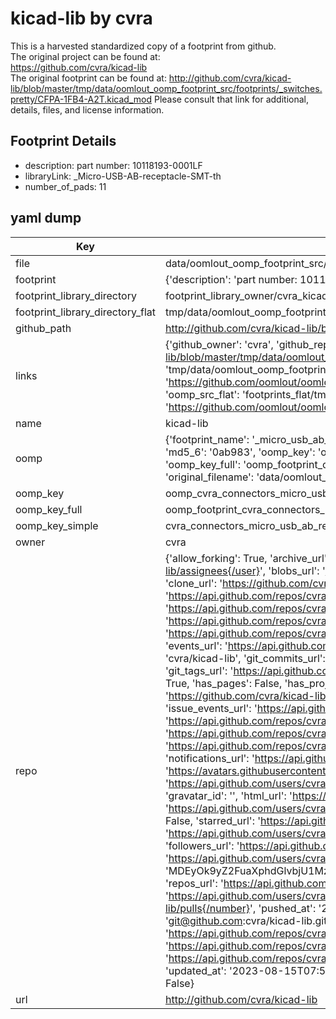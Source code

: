# kicad-lib by cvra  
This is a harvested standardized copy of a footprint from github.  
The original project can be found at:  
https://github.com/cvra/kicad-lib  
The original footprint can be found at:
http://github.com/cvra/kicad-lib/blob/master/tmp/data/oomlout_oomp_footprint_src/footprints/_switches.pretty/CFPA-1FB4-A2T.kicad_mod
Please consult that link for additional, details, files, and license information.  
## Footprint Details
* description: part number: 10118193-0001LF  
* libraryLink: _Micro-USB-AB-receptacle-SMT-th  
* number_of_pads: 11  
## yaml dump  
| Key | Value |  
| --- | --- |  
| file | data/oomlout_oomp_footprint_src/kicad-lib/footprints/_connectors.pretty/_Micro-USB-AB-receptacle-SMT-th.kicad_mod |  
| footprint | {'description': 'part number: 10118193-0001LF', 'libraryLink': '_Micro-USB-AB-receptacle-SMT-th', 'number_of_pads': 11} |  
| footprint_library_directory | footprint_library_owner/cvra_kicad-lib |  
| footprint_library_directory_flat | tmp/data/oomlout_oomp_footprint_src/footprints_flat/cvra_connectors_micro_usb_ab_receptacle_smt_th/working |  
| github_path | http://github.com/cvra/kicad-lib/blob/master/tmp/data/oomlout_oomp_footprint_src/footprints/_connectors.pretty/_Micro-USB-AB-receptacle-SMT-th.kicad_mod |  
| links | {'github_owner': 'cvra', 'github_repo_name': 'kicad-lib', 'github_src': 'http://github.com/cvra/kicad-lib/blob/master/tmp/data/oomlout_oomp_footprint_src/footprints/_switches.pretty/CFPA-1FB4-A2T.kicad_mod', 'github_src_repo': 'https://github.com/cvra/kicad-lib', 'oomp_bot': 'tmp/data/oomlout_oomp_footprint_src/footprints/cvra_connectors_micro_usb_ab_receptacle_smt_th/working', 'oomp_bot_github': 'https://github.com/oomlout/oomlout_oomp_footprint_bot/tree/main/tmp/data/oomlout_oomp_footprint_src/footprints/cvra_connectors_micro_usb_ab_receptacle_smt_th/working', 'oomp_src_flat': 'footprints_flat/tmp/data/oomlout_oomp_footprint_src/footprints_flat/cvra_connectors_micro_usb_ab_receptacle_smt_th/working', 'oomp_src_flat_github': 'https://github.com/oomlout/oomlout_oomp_footprint_src/tree/main/tmp/data/oomlout_oomp_footprint_src/footprints_flat/cvra_connectors_micro_usb_ab_receptacle_smt_th/working'} |  
| name | kicad-lib |  
| oomp | {'footprint_name': '_micro_usb_ab_receptacle_smt_th', 'library_name': '_connectors', 'md5': '0ab9834e4167f6ddffb37e8cc3291fbb', 'md5_10': '0ab9834e41', 'md5_5': '0ab98', 'md5_6': '0ab983', 'oomp_key': 'oomp_cvra_connectors_micro_usb_ab_receptacle_smt_th', 'oomp_key_extra': 'oomp_footprint_cvra_connectors_micro_usb_ab_receptacle_smt_th', 'oomp_key_full': 'oomp_footprint_cvra_connectors_micro_usb_ab_receptacle_smt_th_0ab983', 'oomp_key_simple': 'cvra_connectors_micro_usb_ab_receptacle_smt_th', 'original_filename': 'data/oomlout_oomp_footprint_src/kicad-lib/footprints/_connectors.pretty/_Micro-USB-AB-receptacle-SMT-th.kicad_mod', 'owner_name': 'cvra'} |  
| oomp_key | oomp_cvra_connectors_micro_usb_ab_receptacle_smt_th |  
| oomp_key_full | oomp_footprint_cvra_connectors_micro_usb_ab_receptacle_smt_th |  
| oomp_key_simple | cvra_connectors_micro_usb_ab_receptacle_smt_th |  
| owner | cvra |  
| repo | {'allow_forking': True, 'archive_url': 'https://api.github.com/repos/cvra/kicad-lib/{archive_format}{/ref}', 'archived': False, 'assignees_url': 'https://api.github.com/repos/cvra/kicad-lib/assignees{/user}', 'blobs_url': 'https://api.github.com/repos/cvra/kicad-lib/git/blobs{/sha}', 'branches_url': 'https://api.github.com/repos/cvra/kicad-lib/branches{/branch}', 'clone_url': 'https://github.com/cvra/kicad-lib.git', 'collaborators_url': 'https://api.github.com/repos/cvra/kicad-lib/collaborators{/collaborator}', 'comments_url': 'https://api.github.com/repos/cvra/kicad-lib/comments{/number}', 'commits_url': 'https://api.github.com/repos/cvra/kicad-lib/commits{/sha}', 'compare_url': 'https://api.github.com/repos/cvra/kicad-lib/compare/{base}...{head}', 'contents_url': 'https://api.github.com/repos/cvra/kicad-lib/contents/{+path}', 'contributors_url': 'https://api.github.com/repos/cvra/kicad-lib/contributors', 'created_at': '2014-11-05T21:37:19Z', 'default_branch': 'master', 'deployments_url': 'https://api.github.com/repos/cvra/kicad-lib/deployments', 'description': 'KiCad Library', 'disabled': False, 'downloads_url': 'https://api.github.com/repos/cvra/kicad-lib/downloads', 'events_url': 'https://api.github.com/repos/cvra/kicad-lib/events', 'fork': False, 'forks': 19, 'forks_count': 19, 'forks_url': 'https://api.github.com/repos/cvra/kicad-lib/forks', 'full_name': 'cvra/kicad-lib', 'git_commits_url': 'https://api.github.com/repos/cvra/kicad-lib/git/commits{/sha}', 'git_refs_url': 'https://api.github.com/repos/cvra/kicad-lib/git/refs{/sha}', 'git_tags_url': 'https://api.github.com/repos/cvra/kicad-lib/git/tags{/sha}', 'git_url': 'git://github.com/cvra/kicad-lib.git', 'has_discussions': False, 'has_downloads': True, 'has_issues': True, 'has_pages': False, 'has_projects': True, 'has_wiki': True, 'homepage': None, 'hooks_url': 'https://api.github.com/repos/cvra/kicad-lib/hooks', 'html_url': 'https://github.com/cvra/kicad-lib', 'id': 26240902, 'is_template': False, 'issue_comment_url': 'https://api.github.com/repos/cvra/kicad-lib/issues/comments{/number}', 'issue_events_url': 'https://api.github.com/repos/cvra/kicad-lib/issues/events{/number}', 'issues_url': 'https://api.github.com/repos/cvra/kicad-lib/issues{/number}', 'keys_url': 'https://api.github.com/repos/cvra/kicad-lib/keys{/key_id}', 'labels_url': 'https://api.github.com/repos/cvra/kicad-lib/labels{/name}', 'language': None, 'languages_url': 'https://api.github.com/repos/cvra/kicad-lib/languages', 'license': None, 'merges_url': 'https://api.github.com/repos/cvra/kicad-lib/merges', 'milestones_url': 'https://api.github.com/repos/cvra/kicad-lib/milestones{/number}', 'mirror_url': None, 'name': 'kicad-lib', 'network_count': 19, 'node_id': 'MDEwOlJlcG9zaXRvcnkyNjI0MDkwMg==', 'notifications_url': 'https://api.github.com/repos/cvra/kicad-lib/notifications{?since,all,participating}', 'open_issues': 0, 'open_issues_count': 0, 'organization': {'avatar_url': 'https://avatars.githubusercontent.com/u/5530328?v=4', 'events_url': 'https://api.github.com/users/cvra/events{/privacy}', 'followers_url': 'https://api.github.com/users/cvra/followers', 'following_url': 'https://api.github.com/users/cvra/following{/other_user}', 'gists_url': 'https://api.github.com/users/cvra/gists{/gist_id}', 'gravatar_id': '', 'html_url': 'https://github.com/cvra', 'id': 5530328, 'login': 'cvra', 'node_id': 'MDEyOk9yZ2FuaXphdGlvbjU1MzAzMjg=', 'organizations_url': 'https://api.github.com/users/cvra/orgs', 'received_events_url': 'https://api.github.com/users/cvra/received_events', 'repos_url': 'https://api.github.com/users/cvra/repos', 'site_admin': False, 'starred_url': 'https://api.github.com/users/cvra/starred{/owner}{/repo}', 'subscriptions_url': 'https://api.github.com/users/cvra/subscriptions', 'type': 'Organization', 'url': 'https://api.github.com/users/cvra'}, 'owner': {'avatar_url': 'https://avatars.githubusercontent.com/u/5530328?v=4', 'events_url': 'https://api.github.com/users/cvra/events{/privacy}', 'followers_url': 'https://api.github.com/users/cvra/followers', 'following_url': 'https://api.github.com/users/cvra/following{/other_user}', 'gists_url': 'https://api.github.com/users/cvra/gists{/gist_id}', 'gravatar_id': '', 'html_url': 'https://github.com/cvra', 'id': 5530328, 'login': 'cvra', 'node_id': 'MDEyOk9yZ2FuaXphdGlvbjU1MzAzMjg=', 'organizations_url': 'https://api.github.com/users/cvra/orgs', 'received_events_url': 'https://api.github.com/users/cvra/received_events', 'repos_url': 'https://api.github.com/users/cvra/repos', 'site_admin': False, 'starred_url': 'https://api.github.com/users/cvra/starred{/owner}{/repo}', 'subscriptions_url': 'https://api.github.com/users/cvra/subscriptions', 'type': 'Organization', 'url': 'https://api.github.com/users/cvra'}, 'private': False, 'pulls_url': 'https://api.github.com/repos/cvra/kicad-lib/pulls{/number}', 'pushed_at': '2020-04-18T15:02:27Z', 'releases_url': 'https://api.github.com/repos/cvra/kicad-lib/releases{/id}', 'size': 15642, 'ssh_url': 'git@github.com:cvra/kicad-lib.git', 'stargazers_count': 7, 'stargazers_url': 'https://api.github.com/repos/cvra/kicad-lib/stargazers', 'statuses_url': 'https://api.github.com/repos/cvra/kicad-lib/statuses/{sha}', 'subscribers_count': 9, 'subscribers_url': 'https://api.github.com/repos/cvra/kicad-lib/subscribers', 'subscription_url': 'https://api.github.com/repos/cvra/kicad-lib/subscription', 'svn_url': 'https://github.com/cvra/kicad-lib', 'tags_url': 'https://api.github.com/repos/cvra/kicad-lib/tags', 'teams_url': 'https://api.github.com/repos/cvra/kicad-lib/teams', 'temp_clone_token': None, 'topics': ['electronics', 'kicad'], 'trees_url': 'https://api.github.com/repos/cvra/kicad-lib/git/trees{/sha}', 'updated_at': '2023-08-15T07:55:09Z', 'url': 'https://api.github.com/repos/cvra/kicad-lib', 'visibility': 'public', 'watchers': 7, 'watchers_count': 7, 'web_commit_signoff_required': False} |  
| url | http://github.com/cvra/kicad-lib |  

